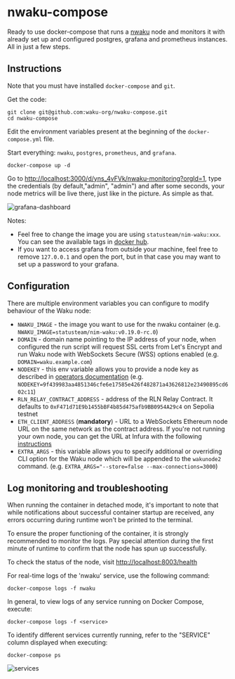 # nwaku-compose

Ready to use docker-compose that runs a [nwaku](https://github.com/waku-org/nwaku) node and monitors it with already set up and configured postgres, grafana and prometheus instances. All in just a few steps.

## Instructions

Note that you must have installed `docker-compose` and `git`.

Get the code:

```console
git clone git@github.com:waku-org/nwaku-compose.git
cd nwaku-compose
```

Edit the environment variables present at the beginning of the `docker-compose.yml` file.

Start everything: `nwaku`, `postgres`, `prometheus`, and `grafana`.
```console
docker-compose up -d
```

Go to [http://localhost:3000/d/yns_4vFVk/nwaku-monitoring?orgId=1](http://localhost:3000/d/yns_4vFVk/nwaku-monitoring?orgId=1), type the credentials (by default,"admin", "admin") and after some seconds, your node metrics will be live there, just like in the picture. As simple as that.

![grafana-dashboard](https://i.ibb.co/C6m7JHN/Screenshot-2022-12-01-at-11-09-28.png)


Notes:
* Feel free to change the image you are using `statusteam/nim-waku:xxx`. You can see the available tags in [docker hub](https://hub.docker.com/r/statusteam/nim-waku).
* If you want to access grafana from outside your machine, feel free to remove `127.0.0.1` and open the port, but in that case you may want to set up a password to your grafana.

## Configuration

There are multiple environment variables you can configure to modify behaviour of the Waku node:

* `NWAKU_IMAGE` - the image you want to use for the nwaku container (e.g. `NWAKU_IMAGE=statusteam/nim-waku:v0.19.0-rc.0`)
* `DOMAIN` - domain name pointing to the IP address of your node, when configured the run script will request SSL certs from Let's Encrypt and run Waku node with WebSockets Secure (WSS) options enabled (e.g. `DOMAIN=waku.example.com`)
* `NODEKEY` - this env variable allows you to provide a node key as described in [operators documentation](https://github.com/waku-org/nwaku/blob/master/docs/operators/how-to/configure-key.md) (e.g. `NODEKEY=9f439983aa4851346cfe6e17585e426f482871a43626812e23490895cd602c11`)
* `RLN_RELAY_CONTRACT_ADDRESS` - address of the RLN Relay Contract. It defaults to `0xF471d71E9b1455bBF4b85d475afb9BB0954A29c4` on Sepolia testnet
* `ETH_CLIENT_ADDRESS` (**mandatory**) - URL to a WebSockets Ethereum node URL on the same network as the contract address. If you're not running your own node, you can get the URL at Infura with the following [instructions](https://docs.infura.io/networks/ethereum/how-to/choose-a-network)
* `EXTRA_ARGS` - this variable allows you to specify additional or overriding CLI option for the Waku node which will be appended to the `wakunode2` command. (e.g. `EXTRA_ARGS="--store=false --max-connections=3000`)

## Log monitoring and troubleshooting

When running the container in detached mode, it's important to note that while notifications about successful container startup are received, any errors occurring during runtime won't be printed to the terminal.

To ensure the proper functioning of the container, it is strongly recommended to monitor the logs. Pay special attention during the first minute of runtime to confirm that the node has spun up successfully.

To check the status of the node, visit [http://localhost:8003/health](http://localhost:8003/health)

For real-time logs of the 'nwaku' service, use the following command:

```console
docker-compose logs -f nwaku
```

In general, to view logs of any service running on Docker Compose, execute:

```console
docker-compose logs -f <service>
```

To identify different services currently running, refer to the "SERVICE" column displayed when executing:
```console
docker-compose ps
```

![services](https://i.ibb.co/ZXG3Ld9/image.png)